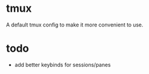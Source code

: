 # tmux
A default tmux config to make it more convenient to use.
# todo
- add better keybinds for sessions/panes
